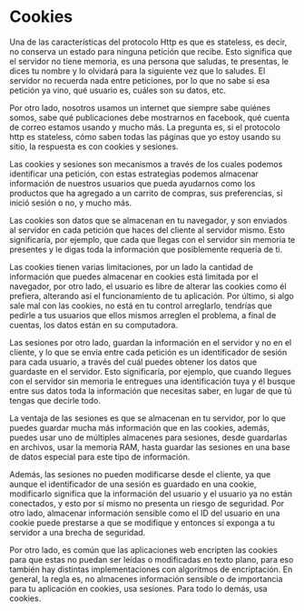 # Cookies

Una de las características del protocolo Http es que es stateless, es decir, no conserva un estado para ninguna petición que recibe.
Esto significa que el servidor no tiene memoria, es una persona que saludas, te presentas, le dices tu nombre y lo olvidará para la siguiente vez que lo saludes. El servidor no recuerda nada entre peticiones, por lo que no sabe si esa petición ya vino, qué usuario es, cuáles son su datos, etc.

Por otro lado, nosotros usamos un internet que siempre sabe quiénes somos, sabe qué publicaciones debe mostrarnos en facebook, qué cuenta de correo estamos usando y mucho más. La pregunta es, si el protocolo http es stateless, cómo saben todas las páginas que yo estoy usando su sitio, la respuesta es con cookies y sesiones.

Las cookies y sesiones son mecanismos a través de los cuales podemos identificar una petición, con estas estrategias podemos almacenar información de nuestros usuarios que pueda ayudarnos como los productos que ha agregado a un carrito de compras, sus preferencias, si inició sesión o no, y mucho más.

Las cookies son datos que se almacenan en tu navegador, y son enviados al servidor en cada petición que haces del cliente al servidor mismo. Esto significaría, por ejemplo, que cada que llegas con el servidor sin memoria te presentes y le digas toda la información que posiblemente requería de ti.

Las cookies tienen varias limitaciones, por un lado la cantidad de información que puedes almacenar en cookies está limitada por el navegador, por otro lado, el usuario es libre de alterar las cookies como él prefiera, alterando así el funcionamiento de tu aplicación. Por último, si algo sale mal con las cookies, no está en tu control arreglarlo, tendrías que pedirle a tus usuarios que ellos mismos arreglen el problema, a final de cuentas, los datos están en su computadora.

Las sesiones por otro lado, guardan la información en el servidor y no en el cliente, y lo que se envía entre cada petición es un identificador de sesión para cada usuario, a través del cuál puedes obtener los datos que guardaste en el servidor. Esto significaría, por ejemplo, que cuando llegues con el servidor sin memoria le entregues una identificación tuya y él busque entre sus datos toda la información que necesitas saber, en lugar de que tú tengas que decirle todo.

La ventaja de las sesiones es que se almacenan en tu servidor, por lo que puedes guardar mucha más información que en las cookies, además, puedes usar uno de múltiples almacenes para sesiones, desde guardarlas en archivos, usar la memoria RAM, hasta guardar las sesiones en una base de datos especial para este tipo de información.

Además, las sesiones no pueden modificarse desde el cliente, ya que aunque el identificador de una sesión es guardado en una cookie, modificarlo significa que la información del usuario y el usuario ya no están conectados, y esto por sí mismo no presenta un riesgo de seguridad. Por otro lado, almacenar información sensible como el ID del usuario en una cookie puede prestarse a que se modifique y entonces sí exponga a tu servidor a una brecha de seguridad.

Por otro lado, es común que las aplicaciones web encripten las cookies para que estas no puedan ser leídas o modificadas en texto plano, para eso también hay distintas implementaciones con algoritmos de encriptación.
En general, la regla es, no almacenes información sensible o de importancia para tu aplicación en cookies, usa sesiones. Para todo lo demás, usa cookies.
